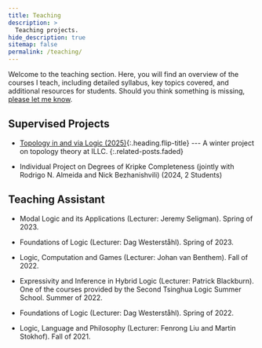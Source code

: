 ```yaml
---
title: Teaching
description: >
  Teaching projects.
hide_description: true
sitemap: false
permalink: /teaching/
---
```


Welcome to the teaching section. Here, you will find an overview of the courses I teach, including detailed syllabus, key topics covered, and additional resources for students.
Should you think something is missing, [please let me know](mailto:q.chen2@uva.nl).

## Supervised Projects
* [Topology in and via Logic (2025)]{:.heading.flip-title} --- A winter project on topology theory at ILLC.
{:.related-posts.faded}

* Individual Project on Degrees of Kripke Completeness (jointly with Rodrigo N. Almeida and Nick Bezhanishvili) (2024, 2 Students)

## Teaching Assistant

* Modal Logic and its Applications (Lecturer: Jeremy Seligman). Spring of 2023.

* Foundations of Logic (Lecturer: Dag Westerståhl). Spring of 2023.

* Logic, Computation and Games (Lecturer: Johan van Benthem). Fall of 2022.

* Expressivity and Inference in Hybrid Logic (Lecturer: Patrick Blackburn). One of the courses provided by the Second Tsinghua Logic Summer School. Summer of 2022.

* Foundations of Logic (Lecturer: Dag Westerståhl). Spring of 2022.

* Logic, Language and Philosophy (Lecturer: Fenrong Liu and Martin Stokhof). Fall of 2021.



[Topology in and via Logic (2025)]: topology_2025.md
